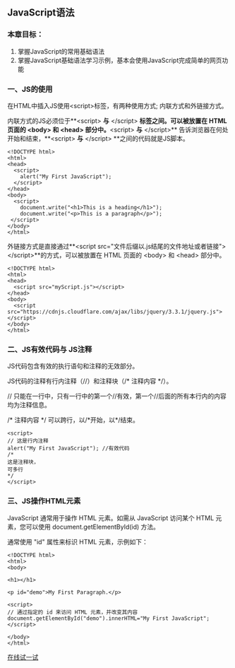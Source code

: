 ## JavaScript语法

### 本章目标：

1. 掌握JavaScript的常用基础语法
2. 掌握JavaScript基础语法学习示例，基本会使用JavaScript完成简单的网页功能

### 一、JS的使用

在HTML中插入JS使用&lt;script&gt;标签，有两种使用方式; 内联方式和外链接方式。

内联方式的JS必须位于**&lt;script&gt; **与** &lt;/script&gt; **标签之间。可以被放置在 HTML 页面的 &lt;body&gt; 和 &lt;head&gt; 部分中。**&lt;script&gt; **与** &lt;/script&gt;** 告诉浏览器在何处开始和结束，**&lt;script&gt; **与** &lt;/script&gt; **之间的代码就是JS脚本。

```
<!DOCTYPE html>
<html>
<head>
  <script>
    alert("My First JavaScript");
  </script>
</head>
<body>
  <script>
    document.write("<h1>This is a heading</h1>");
    document.write("<p>This is a paragraph</p>");
 </script>
</body>
</html>
```

外链接方式是直接通过**&lt;script src="文件后缀以.js结尾的文件地址或者链接"&gt; &lt;/script&gt;**的方式，可以被放置在 HTML 页面的 &lt;body&gt; 和 &lt;head&gt; 部分中。

```
<!DOCTYPE html>
<html>
<head>
  <script src="myScript.js"></script>
</head>
<body>
  <script src="https://cdnjs.cloudflare.com/ajax/libs/jquery/3.3.1/jquery.js"></script>
</body>
</html>
```

### 二、JS有效代码与 JS注释

JS代码包含有效的执行语句和注释的无效部分。

JS代码的注释有行内注释（//）和注释块（/\* 注释内容 \*/）。

// 只能在一行中，只有一行中的第一个//有效，第一个//后面的所有本行内的内容均为注释信息。

/\* 注释内容 \*/ 可以跨行，以/\*开始，以\*/结束。

```
<script>
// 这是行内注释
alert("My First JavaScript"); //有效代码
/*
这是注释块，
可多行
*/
</script>
```

### 三、JS操作HTML元素

JavaScript 通常用于操作 HTML 元素。如需从 JavaScript 访问某个 HTML 元素，您可以使用 document.getElementById\(id\) 方法。

通常使用 "id" 属性来标识 HTML 元素，示例如下：

```
<!DOCTYPE html>
<html>
<body>

<h1></h1>

<p id="demo">My First Paragraph.</p>

<script>
// 通过指定的 id 来访问 HTML 元素，并改变其内容
document.getElementById("demo").innerHTML="My First JavaScript";
</script>

</body>
</html>
```

[在线试一试](http://www.w3school.com.cn/tiy/t.asp?f=js_dom)

